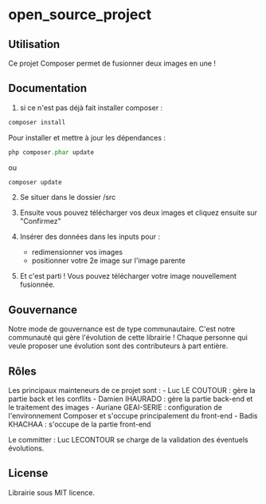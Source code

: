 # open_source_project
## Utilisation
Ce projet Composer permet de fusionner deux images en une !

## Documentation

1. si ce n'est pas déjà fait installer composer :
````php 
composer install 
````
Pour installer et mettre à jour les dépendances :
````php 
php composer.phar update
````
ou 
````php 
composer update
````

2. Se situer dans le dossier /src

3. Ensuite vous pouvez télécharger vos deux images et cliquez ensuite sur "Confirmez"

4. Insérer des données dans les inputs pour :
    - redimensionner vos images
    - positionner votre 2e image sur l'image parente

5. Et c'est parti ! Vous pouvez télécharger votre image nouvellement fusionnée.

## Gouvernance
Notre mode de gouvernance est de type communautaire. C'est notre communauté qui gère l'évolution de cette librairie ! 
Chaque personne qui veule proposer une évolution sont des contributeurs à part entière.
## Rôles
Les principaux mainteneurs de ce projet sont :
    - Luc LE COUTOUR : gère la partie back et les conflits
    - Damien IHAURADO : gère la partie back-end et le traitement des images
    - Auriane GEAI-SERIE : configuration de l'environnement Composer et s'occupe principalement du front-end 
    - Badis KHACHAA : s'occupe de la partie front-end 

Le committer : Luc LECONTOUR se charge de la validation des éventuels évolutions.

## License 
Librairie sous MIT licence.



